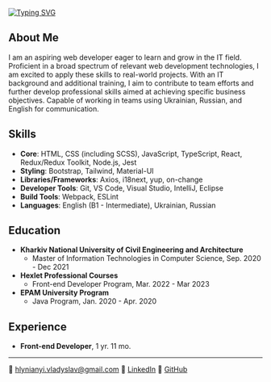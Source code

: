 [![Typing SVG](https://readme-typing-svg.herokuapp.com?font=Fira+Code&size=24&duration=7000&pause=1000&random=false&width=550&lines=Hi+everyone!+I+am+Vladyslav+Hlynianyi+%F0%9F%92%96)](https://git.io/typing-svg)

## About Me
I am an aspiring web developer eager to learn and grow in the IT field. Proficient in a broad spectrum of relevant web development technologies, I am excited to apply these skills to real-world projects. With an IT background and additional training, I aim to contribute to team efforts and further develop professional skills aimed at achieving specific business objectives. Capable of working in teams using Ukrainian, Russian, and English for communication.

## Skills
- **Core**: HTML, CSS (including SCSS), JavaScript, TypeScript, React, Redux/Redux Toolkit, Node.js, Jest
- **Styling**: Bootstrap, Tailwind, Material-UI
- **Libraries/Frameworks**: Axios, i18next, yup, on-change
- **Developer Tools**: Git, VS Code, Visual Studio, IntelliJ, Eclipse
- **Build Tools**: Webpack, ESLint
- **Languages**: English (B1 - Intermediate), Ukrainian, Russian

## Education
- **Kharkiv National University of Civil Engineering and Architecture**
  - Master of Information Technologies in Computer Science, Sep. 2020 - Dec 2021
- **Hexlet Professional Courses**
  - Front-end Developer Program, Mar. 2022 - Mar 2023
- **EPAM University Program**
  - Java Program, Jan. 2020 - Apr. 2020

## Experience
- **Front-end Developer**, 1 yr. 11 mo.

---

📧 [hlynianyi.vladyslav@gmail.com](mailto:hlynianyi.vladyslav@gmail.com)
🔗 [LinkedIn](https://linkedin.com/in/vladyslav-hlynianyi)
🔗 [GitHub](https://github.com/hlynianyi)
